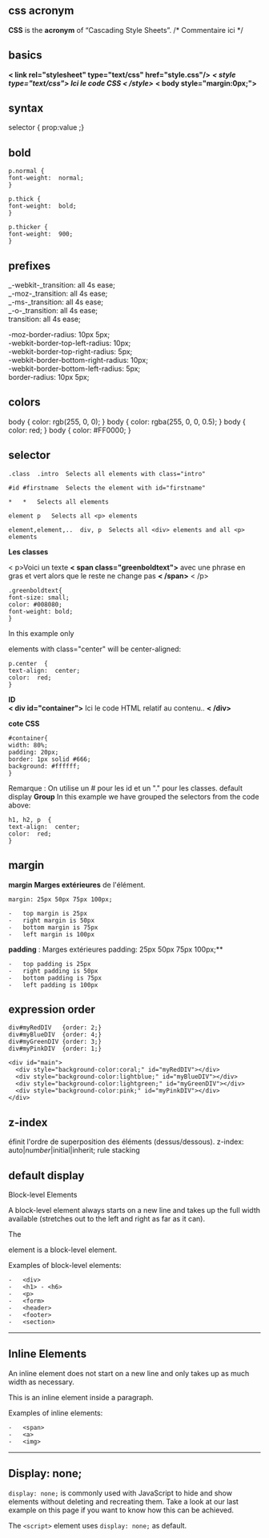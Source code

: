 

## css acronym
**CSS** is the **acronym** of “Cascading Style Sheets”.
/* Commentaire ici */

## basics

**< link rel="stylesheet" type="text/css" href="style.css"/>**
_**< style type="text/css"> Ici le code CSS < /style>**_
**< body style="margin:0px;">**

## syntax

selector { prop:value ;}
## bold

    p.normal {  
    font-weight:  normal;  
    }  
      
    p.thick {  
    font-weight:  bold;  
    }  
      
    p.thicker {  
    font-weight:  900;  
    }


## prefixes
_-webkit-_transition: all 4s ease;  
_-moz-_transition: all 4s ease;  
_-ms-_transition: all 4s ease;  
_-o-_transition: all 4s ease;  
transition: all 4s ease;

-moz-border-radius: 10px 5px;  
-webkit-border-top-left-radius: 10px;  
-webkit-border-top-right-radius: 5px;  
-webkit-border-bottom-right-radius: 10px;  
-webkit-border-bottom-left-radius: 5px;  
border-radius: 10px 5px;
## colors
body  { color: rgb(255, 0, 0); }
body  { color: rgba(255, 0, 0, 0.5); }
body  { color: red; }
body  { color: #FF0000; }
## selector

    .class  .intro  Selects all elements with class="intro"
   
    #id #firstname  Selects the element with id="firstname"
   
    *   *   Selects all elements
   
    element p   Selects all <p> elements
   
    element,element,..  div, p  Selects all <div> elements and all <p> elements


**Les classes**

< p>Voici un texte  **< span class="greenboldtext">**  avec une phrase en gras et vert alors que le reste ne change pas  **< /span>**  < /p>

 

    .greenboldtext{  
    font-size: small;  
    color: #008080;  
    font-weight: bold;  
    }
In this example only <p> elements with class="center" will be center-aligned:

    p.center  {  
    text-align:  center;  
    color:  red;  
    }



**ID**  
**< div id="container">**  Ici le code HTML relatif au contenu..  **< /div>**

**cote CSS**  

    #container{  
    width: 80%;  
    padding: 20px;  
    border: 1px solid #666;  
    background: #ffffff;  
    }

Remarque : On utilise un # pour les id et un "." pour les classes.
default display
**Group**
In this example we have grouped the selectors from the code above:

    h1, h2, p  {  
    text-align:  center;  
    color:  red;  
    }

## margin

**margin** **Marges extérieures** de l'élément.  

    margin: 25px 50px 75px 100px;
    
    -   top margin is 25px
    -   right margin is 50px
    -   bottom margin is 75px
    -   left margin is 100px
 **padding** : Marges extérieures
padding: 25px 50px 75px 100px;**

    -   top padding is 25px
    -   right padding is 50px
    -   bottom padding is 75px
    -   left padding is 100px

## expression order

    div#myRedDIV   {order: 2;}
    div#myBlueDIV  {order: 4;}
    div#myGreenDIV {order: 3;}
    div#myPinkDIV  {order: 1;}
    
    <div id="main">
      <div style="background-color:coral;" id="myRedDIV"></div>
      <div style="background-color:lightblue;" id="myBlueDIV"></div>
      <div style="background-color:lightgreen;" id="myGreenDIV"></div>
      <div style="background-color:pink;" id="myPinkDIV"></div>
    </div>

## z-index
éfinit l'ordre de superposition des éléments (dessus/dessous).
z-index: auto|_number_|initial|inherit;
rule stacking

## default display
 Block-level Elements

A block-level element always starts on a new line and takes up the full width available (stretches out to the left and right as far as it can).

The <div> element is a block-level element.

Examples of block-level elements:

    -   <div>
    -   <h1> - <h6>
    -   <p>
    -   <form>
    -   <header>
    -   <footer>
    -   <section>

----------

## Inline Elements

An inline element does not start on a new line and only takes up as much width as necessary.

This is  an inline <span> element inside  a paragraph.

Examples of inline elements:

    -   <span>
    -   <a>
    -   <img>

----------

## Display: none;

`display: none;`  is commonly used with JavaScript to hide and show elements without deleting and recreating them. Take a look at our last example on this page if you want to know how this can be achieved.

The  `<script>`  element uses  `display: none;`  as default.